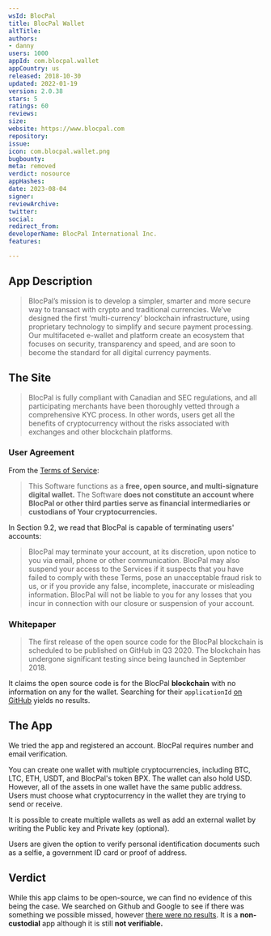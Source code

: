 ```yaml
---
wsId: BlocPal
title: BlocPal Wallet
altTitle: 
authors:
- danny
users: 1000
appId: com.blocpal.wallet
appCountry: us
released: 2018-10-30
updated: 2022-01-19
version: 2.0.38
stars: 5
ratings: 60
reviews: 
size: 
website: https://www.blocpal.com
repository: 
issue: 
icon: com.blocpal.wallet.png
bugbounty: 
meta: removed
verdict: nosource
appHashes: 
date: 2023-08-04
signer: 
reviewArchive: 
twitter: 
social: 
redirect_from: 
developerName: BlocPal International Inc.
features: 

---
```


## App Description

> BlocPal’s mission is to develop a simpler, smarter and more secure way to transact with crypto and traditional currencies. We’ve designed the first ‘multi-currency’ blockchain infrastructure, using proprietary technology to simplify and secure payment processing. Our multifaceted e-wallet and platform create an ecosystem that focuses on security, transparency and speed, and are soon to become the standard for all digital currency payments.

## The Site

> BlocPal is fully compliant with Canadian and SEC regulations, and all participating merchants have been thoroughly vetted through a comprehensive KYC process. In other words, users get all the benefits of cryptocurrency without the risks associated with exchanges and other blockchain platforms.


### User Agreement

From the [Terms of Service](https://www.blocpal.com/terms-of-use):

> This Software functions as a **free, open source, and multi-signature digital wallet.** The Software **does not constitute an account where BlocPal or other third parties serve as financial intermediaries or custodians of Your cryptocurrencies.**

In Section 9.2, we read that BlocPal is capable of terminating users' accounts:

> BlocPal may terminate your account, at its discretion, upon notice to you via email, phone or other communication. BlocPal may also suspend your access to the Services if it suspects that you have failed to comply with these Terms, pose an unacceptable fraud risk to us, or if you provide any false, incomplete, inaccurate or misleading information. BlocPal will not be liable to you for any losses that you incur in connection with our closure or suspension of your account.

### Whitepaper

> The first release of the open source code for the BlocPal blockchain is scheduled to be published on GitHub in Q3 2020. The blockchain has undergone significant testing since being launched in September 2018.

It claims the open source code is for the BlocPal **blockchain** with no information on any for the wallet. Searching for their `applicationId` [on GitHub](https://github.com/search?q=com.blocpal.wallet) yields no results.

## The App

We tried the app and registered an account. BlocPal requires number and email verification.

You can create one wallet with multiple cryptocurrencies, including BTC, LTC, ETH, USDT, and BlocPal's token BPX. The wallet can also hold USD. However, all of the assets in one wallet have the same public address. Users must choose what cryptocurrency in the wallet they are trying to send or receive.

It is possible to create multiple wallets as well as add an external wallet by writing the Public key and Private key (optional).

Users are given the option to verify personal identification documents such as a selfie, a government ID card or proof of address.

## Verdict

While this app claims to be open-source, we can find no evidence of this being the case. We searched on Github and Google to see if there was something we possible missed, however [there were no results](https://github.com/search?q=com.blocpal.wallet&type=code). It is a **non-custodial** app although it is still **not verifiable.**
